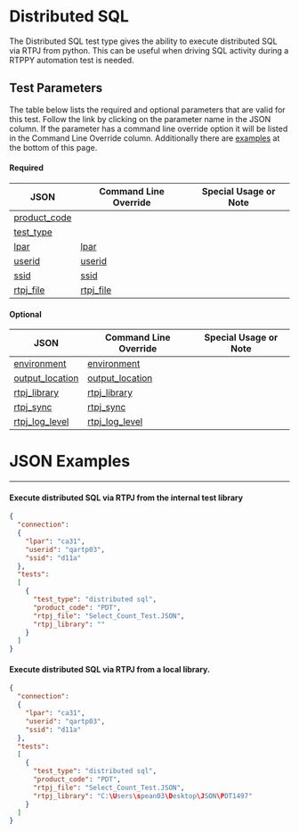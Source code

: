 # Distributed SQL


The Distributed SQL test type gives the ability to execute distributed SQL via RTPJ from python. This can be useful when
driving SQL activity during a RTPPY automation test is needed.


## Test Parameters
The table below lists the required and optional parameters that are valid for this test. Follow the link by clicking on the
parameter name in the JSON column. If the parameter has a command line override option it will be listed in the Command Line Override
column. Additionally there are [examples](#json-examples) at the bottom of this page.

#### Required
JSON | Command Line Override | Special Usage or Note
---- | --------------------- | ---------------------
[product_code](json-parameters.md#product_code) |
[test_type](json-parameters.md#test_type) |
[lpar](json-parameters.md#lpar) | [lpar](command-line-options.md#lpar)
[userid](json-parameters.md#userid) | [userid](command-line-options.md#userid)
[ssid](json-parameters.md#ssid) | [ssid](command-line-options.md#ssid)
[rtpj_file](json-parameters.md#rtpj_file) | [rtpj_file](command-line-options.md#rtpj_file)

#### Optional
JSON | Command Line Override | Special Usage or Note
---- | --------------------- | ---------------------
[environment](json-parameters.md#environment) | [environment](command-line-options.md#environment)
[output_location](json-parameters.md#output_location) | [output_location](command-line-options.md#output_location)
[rtpj_library](json-parameters.md#rtpj_library) | [rtpj_library](command-line-options.md#rtpj_library)
[rtpj_sync](json-parameters.md#rtpj_sync) | [rtpj_sync](command-line-options.md#rtpj_sync)
[rtpj_log_level](json-parameters.md#rtpj_log_level) | [rtpj_log_level](command-line-options.md#rtpj_log_level)

# JSON Examples
---

#### Execute distributed SQL via RTPJ from the internal test library

```json
{
  "connection":
  {
    "lpar": "ca31",
    "userid": "qartp03",
    "ssid": "d11a"
  },
  "tests":
  [
    {
      "test_type": "distributed sql",
      "product_code": "PDT",
      "rtpj_file": "Select_Count_Test.JSON",
      "rtpj_library": ""
    }
  ]
}
```
#### Execute distributed SQL via RTPJ from a local library.

```json
{
  "connection":
  {
    "lpar": "ca31",
    "userid": "qartp03",
    "ssid": "d11a"
  },
  "tests":
  [
    {
      "test_type": "distributed sql",
      "product_code": "PDT",
      "rtpj_file": "Select_Count_Test.JSON",
      "rtpj_library": "C:\Users\spean03\Desktop\JSON\PDT1497"
    }
  ]
}
```
